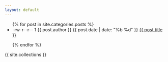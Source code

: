 ```yaml
---
layout: default
---
```


<ul>
{% for post in site.categories.posts %}

<li>-rw-r--r--  1 {{ post.author }} {{ post.date | date: "%b %d" }} <a href="{{ post.url }}" title="{{ post.description }}">{{ post.title }}</a></li>

{% endfor %}
</ul>

{{ site.collections }}
